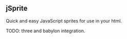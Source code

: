 ## jSprite

Quick and easy JavaScript sprites for use in your html.

TODO: three and babylon integration.